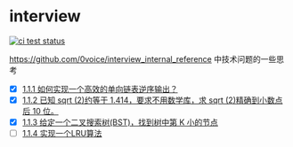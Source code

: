 # interview

<p align="left">
  <a href="https://github.com/63isOK/interview"><img alt="ci test status" src="https://github.com/63isOK/interview/workflows/ci-test/badge.svg"></a>
</p>

<https://github.com/0voice/interview_internal_reference> 中技术问题的一些思考

- [x] [1.1.1 如何实现一个高效的单向链表逆序输出？](/go/1.1.1/README.md)
- [x] [1.1.2 已知 sqrt (2)约等于 1.414，要求不用数学库，求 sqrt (2)精确到小数点后 10 位。](/go/1.1.2/README.md)
- [x] [1.1.3 给定一个二叉搜索树(BST)，找到树中第 K 小的节点](/go/1.1.3/README.md)
- [ ] [1.1.4 实现一个LRU算法](/go/1.1.4/README.md)

